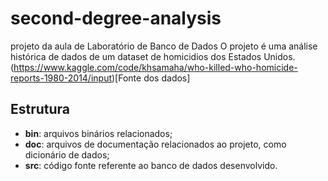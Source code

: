 # second-degree-analysis
projeto da aula de Laboratório de Banco de Dados
O projeto é uma análise histórica de dados de um dataset de homicidios dos Estados Unidos.
(https://www.kaggle.com/code/khsamaha/who-killed-who-homicide-reports-1980-2014/input)[Fonte dos dados]

## Estrutura
* **bin**: arquivos binários relacionados;
* **doc**: arquivos de documentação relacionados ao projeto, como dicionário de dados;
* **src**: código fonte referente ao banco de dados desenvolvido.
